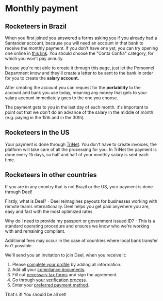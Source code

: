# Monthly payment

## Rocketeers in Brazil

When you first joined you answered a forms asking you if you already had a Santander account, because you will need an account in that bank to receive the monthly payment. If you don't have one yet, you can try opening one online in [this link](https://abrasuaconta.santander.com.br/?ic=home-cardsprod-abrasuaconta). You should choose the "Conta Confia" category, for which you won't pay annuity.

In case you're not able to create it through this page, just let the Personnel Department know and they'll create a letter to be sent to the bank in order for you to create the **salary account.**

After creating the account you can request for the **portability** to the account and bank you use today, meaning any money that gets to your salary account immediately goes to the one you choose.

The payment gets to you in the last day of each month. It's important to point out that we don't do an advance of the salary in the middle of month \(e.g. paying in the 15th and in the 30th\).

## Rocketeers in the US

Your payment is done through [TriNet](https://www.trinet.com/). You don't have to create invoices, the platform will take care of all the processing for you. In TriNet the payment is done every 15 days, so half and half of your monthly salary is sent each time.

## Rocketeers in other countries

If you are in any country that is not Brazil or the US, your payment is done through Deel!

Firstly, what is Deel? - Deel reimagines payouts for businesses working with remote teams internationally. Deel helps you get paid anywhere you are, easy and fast with the most optimized rates.

Why do I need to provide my passport or government issued ID? - This is a standard operating procedure and ensures we know who we're working with and remaining compliant.

Additional fees may occur in the case of countries where local bank transfer isn't possible.

We'll send you an invitation to join Deel, when you receive it:

1. Please [complete your profile](https://help.letsdeel.com/en/articles/4751721-how-to-sign-up-for-deel) by adding all information.
2. Add all your [compliance documents](https://help.letsdeel.com/en/articles/4754627-collect-compliance-documentation-on-deel).
3. Fill out [necessary tax forms](https://help.letsdeel.com/en/articles/4754599-tax-feature-on-deel-here-s-how-it-works) and sign the agreement.
4. Go through [your verification process](https://help.letsdeel.com/en/articles/4752382-how-to-verify-your-contractor-account-on-deel).
5. Enter your [preferred payment method](https://help.letsdeel.com/en/articles/4754676-how-to-withdraw-money-from-deel-balance).

That's it! You should be all set!

